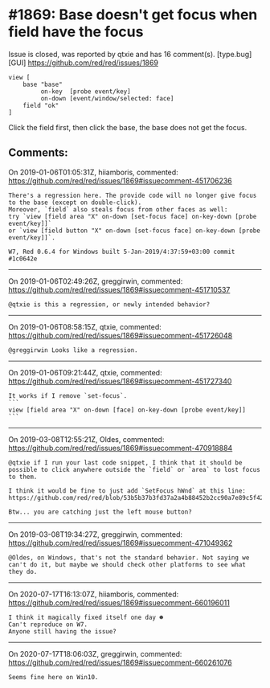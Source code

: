 
#1869: Base doesn't get focus when field have the focus
================================================================================
Issue is closed, was reported by qtxie and has 16 comment(s).
[type.bug] [GUI]
<https://github.com/red/red/issues/1869>

```
view [
    base "base"
         on-key  [probe event/key]
         on-down [event/window/selected: face]
    field "ok"
]
```

Click the field first, then click the base, the base does not get the focus.



Comments:
--------------------------------------------------------------------------------

On 2019-01-06T01:05:31Z, hiiamboris, commented:
<https://github.com/red/red/issues/1869#issuecomment-451706236>

    There's a regression here. The provide code will no longer give focus to the base (except on double-click).
    Moreover, `field` also steals focus from other faces as well:
    try `view [field area "X" on-down [set-focus face] on-key-down [probe event/key]]`
    or `view [field button "X" on-down [set-focus face] on-key-down [probe event/key]]`.
    
    W7, Red 0.6.4 for Windows built 5-Jan-2019/4:37:59+03:00 commit #1c0642e

--------------------------------------------------------------------------------

On 2019-01-06T02:49:26Z, greggirwin, commented:
<https://github.com/red/red/issues/1869#issuecomment-451710537>

    @qtxie is this a regression, or newly intended behavior?

--------------------------------------------------------------------------------

On 2019-01-06T08:58:15Z, qtxie, commented:
<https://github.com/red/red/issues/1869#issuecomment-451726048>

    @greggirwin Looks like a regression.

--------------------------------------------------------------------------------

On 2019-01-06T09:21:44Z, qtxie, commented:
<https://github.com/red/red/issues/1869#issuecomment-451727340>

    It works if I remove `set-focus`.
    ```
    view [field area "X" on-down [face] on-key-down [probe event/key]]
    ```

--------------------------------------------------------------------------------

On 2019-03-08T12:55:21Z, Oldes, commented:
<https://github.com/red/red/issues/1869#issuecomment-470918884>

    @qtxie if I run your last code snippet, I think that it should be possible to click anywhere outside the `field` or `area` to lost focus to them.
    
    I think it would be fine to just add `SetFocus hWnd` at this line: https://github.com/red/red/blob/53b5b37b3fd37a2a4b88452b2cc90a7e89c5f428/modules/view/backends/windows/events.reds#L1333
    
    Btw... you are catching just the left mouse button?

--------------------------------------------------------------------------------

On 2019-03-08T19:34:27Z, greggirwin, commented:
<https://github.com/red/red/issues/1869#issuecomment-471049362>

    @Oldes, on Windows, that's not the standard behavior. Not saying we can't do it, but maybe we should check other platforms to see what they do.

--------------------------------------------------------------------------------

On 2020-07-17T16:13:07Z, hiiamboris, commented:
<https://github.com/red/red/issues/1869#issuecomment-660196011>

    I think it magically fixed itself one day ☻
    Can't reproduce on W7.
    Anyone still having the issue?

--------------------------------------------------------------------------------

On 2020-07-17T18:06:03Z, greggirwin, commented:
<https://github.com/red/red/issues/1869#issuecomment-660261076>

    Seems fine here on Win10. 

